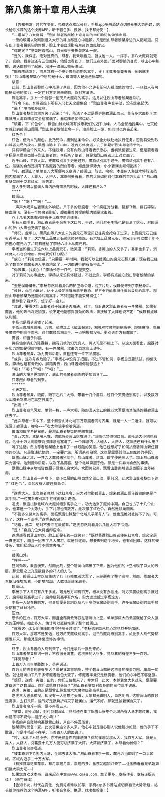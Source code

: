 # 第八集 第十章 用人去填
        【告知书友，时代在变化，免费站点难以长存，手机app多书源站点切换看书大势所趋，站长给你推荐的这个换源APP，听书音色多、换源、找书都好使！】
       “一招杀了八大魔将！”烈山尊者黎桀脸上弯月形的血红胎记仿佛滴血般。
       一旁的琅甫以及刚刚进入大厅的喀山都是心中胆颤，凡是烈山尊者黎桀身边的人都知道，只有到了尊者最疯狂的时候，脸上才会出现那弯月形的血红胎记。
       “你确定？”黎桀瞪着喀山，目光似乎要撕裂喀山一般。
       “是的，我保证，绝对是真的，尊者，我亲眼看见，就以他一人，一挥手，那八大魔将就死了。真的，我身边还有三位魔将，他们也看到了，他们正在外面。”面对黎桀的目光，喀山心中胆颤，说话都颤抖了起来，冷汗一滴滴从额头渗出。
       “既有阵法高手，而且又有一个至少魔帅前期的高手，好！本尊者倒要看看，他到底多强！”烈山尊者黎桀心中想的是什么，琅甫等人是无法揣摩的。
       杀意！
       此刻，烈山尊者黎桀心中充满了杀意，因为他不允许有任何人撼动他的地位，一旦敌人有可能撼动他的实力，一定在对方羽翼未成前，将对方消灭。
       阵法高手，加上一个能够一招灭八大魔将的高手，这足以让烈山尊者黎桀起杀机。
       “传令下去，本尊者麾下所有人马七天之后集合！”烈山尊者声音平淡，没有丝毫起伏。
       “是！”琅甫躬身应命。
       烈山尊者黎桀忽然冷笑了起来：“哼，阵法？不过是保护住碧澜山而已，能有多大面积？本尊就用人海将阵法完全给塞满了。看这阵法如何运动。”
       “琅甫，下‘红色令’，飘雪山脉北域所有效忠我们的近千山峰，人马全部给我集中，七天给本尊赶到碧澜山周围。”烈山尊者黎桀此令一下，琅甫脸上一惊，但同时也兴奋起来。
       红色令！
       红色，便为血的颜色，此乃死令，接到这条命令，必须全力以赴地执行任务，否则将受到烈山尊者无尽的攻击，飘雪山脉上千山峰，近百万修魔者，几乎都是听烈山尊者号令的。
       只有李杨这个外来人，不懂规矩，没有向烈山尊者表示忠心，当初派使者过来，便是要看看李杨是否愿意臣服于烈山尊者的。李杨杀了使者，算是和烈山尊者走上对立面了。
       近千山峰，百万大军，天魔级别高手更是过万，魔将级别高手过千，魔帅级别高手也有六位，最强的自然是拥有下品魔器的烈山尊者。如此强悍势力，小小碧澜山如何抵挡？
       “哼，碧澜山？单单百万大军便可以塞满了碧澜山，阵法，哈哈，本尊用人海战术将阵法范围内塞满了人，人靠人，人挤人，本尊倒要看看，你的大阵如何对付本尊的百万大军！”烈山尊者黎桀眼中泛着绿光，冷笑着。
       当人多到可以塞满大阵内所有面积的时候，大阵还有用么？
       ****
       碧澜山。
       “喝！”“喝！”“喝！”……
       一声声大喝声在碧澜山外响起，八千多的修魔者一个个疯狂对战着，腿影飞舞，巨石碎裂，鲜血纷飞，没有一个修魔者胆却，却都靠着强悍的肌肉能量攻击着。
       八十几名天魔级别的高手也在不断训练着。
       所有人都明白，烈山尊者是不会咽下这口气，不过，他们对于李杨也是充满了信心，对碧澜山的护山大阵也充满了信心。
       “师兄，盘甲山、黑风山等八大山头的魔元石等宝贝已经完全抢夺了过来，上品魔元石已经有近乎三十块了，这六块上品魔元石就给师兄修炼，有六块上品魔元石，师兄至少可以数十年不用担心魔元力了。”莉莉递给了李杨六块上品魔元石。
       李杨当即接过了这六块上品魔元石，微笑道：“莉莉，碧澜山的人又多了，高手也多了，消耗魔元石也会增加，你可要好好分配。”
       “放心！”莉莉自信道，“只需要一年时间，我就可以让碧澜山的魔元石翻几番，现在我已经派了数百名修魔者进入平原地区了，一切都进行的有条不紊。”
       “你做事，我放心！”李杨长呼一口气，仰望天空。
       对于莉莉的办事能力，李杨从来没有怀疑过，不过此刻，李杨有点担心烈山尊者黎桀的杀来。
       “去把侯静请来。”李杨忽然对着身后两护卫命令道，过了片刻，侯静便来到了李杨身后。
       “侯静，你当初说过，这小太极阴阳阵根基不算稳，差不多只能束缚住魔帅级别的高手。那烈山尊者黎桀乃是魔帅后期高手，不知道能不能束缚得住？”
       侯静看了看大阵，想了好一会儿。
       “难说，要看这烈山尊者对于阵法是否精通，对了，我听说这烈山尊者有一件魔器，如果有魔器，他的攻击将更加强，说不定他能够靠强劲的攻击，直接破了大阵也说不定！”侯静有点难以判断。
       李杨也是眉头深锁了起来。
       李杨天魔后期顶峰，刀魄、悲煞加上《破山裂空》，勉强对付魔帅前期高手，即使拼命，也最多魔帅中期高手而已。对付魔帅后期高手，一点把握都没有。更别说对方有魔器了。
       魔器，相当于仙器。
       拥有仙剑青虹的陈键锋，拥有刀魄的幻光真人，两人可是不相上下。从这方面看出，魔器对于实力增加是很厉害的，有一件魔器，攻击力自然高上许多。
       烈山尊者黎桀，功力魔帅后期，而且还有一件下品魔器。
       “或许，这次有点危险了。”李杨心中没有了把握，不过不管如何，李杨总是要试试，即使失败，李杨也是有青云的，脚踏青云，烈山尊者如何能够追上？
       “喝！”“喝！”“喝！”“喝！”……
       满山的大喝声更加响了，满山的修魔者训练的更加疯狂了……
       只等烈山尊者的到来。
       ******
       七天之后。
       烈山尊者黎桀，琅甫、琅宇左右二大帅，带着十几个魔将，过百个天魔级别高手，以及数万大军腾云驾雾地在高空齐集了。
       “出发！”
       烈山尊者意气风发，单臂一挥，一声大喝，随即漫天驾云的数万大军便浩浩荡荡的朝碧澜山赶去了。
       “此次尊者一声令下，整个飘雪山脉北域百万修魔者同时齐集，就是一人一口唾沫，就可以淹没了碧澜山，哈哈~~~”右大帅琅宇哈哈笑道。
       琅甫和琅宇乃是兄弟，是烈山尊者黎桀的左膀右臂。
       “百万大军，就是用人堆，也能将碧澜山给堆满了。”琅甫也显得很自信。那阵法大小他也看过，估计十万人就能够将那阵法给塞满了。一个阵法内，人碰人，人挤人，这阵法还有什么用？
       听了这话，烈山尊者黎桀脸上也有了一丝残酷的笑意。他已经想好了如何折磨碧澜山新任首领的办法，凡是敢违抗他的，一定要严惩，所谓杀鸡儆猴，这也是震慑其他三位魔帅的手段。
       飘雪山脉北域，一共六大魔帅级别高手，烈山尊者、琅甫、琅宇便是三人了。加上烈山尊者实力强悍，达到魔帅后期，以及下品魔器，整个北域臣服于他，那是一件非常自然的事情。
       飘雪山脉中央地域皆臣服于鸳鸯刀魔坎鸿、坎图两兄弟，飘雪山脉南域皆是臣服于血斧裕赤。
       此次，烈山尊者一声令下，麾下臣服的山峰自然全部出动，更何况，此次烈山尊者黎桀下达了‘红色令’，自然没有人敢违抗命令。
       ……
       “遂虎大人，此次尊者竟然下达红色令，只为对付那碧澜山，想来碧澜山信任首领的确是个高手啊。”一位魔将级别高手在遂虎身后说道。
       遂虎，飘雪山脉北域六大魔帅级别高手之一，功力达到了魔帅中期。自己也占了十几个山头，也算是一个大势力，手下儿郎也有数万，此次接了红色令，自然是倾巢而出。
       “不管多么强大的高手，面临飘雪山脉整个北域几乎所有人马，他也是绝对抵抗不了的。可惜了，这样一个高手。”遂虎长叹道。
       “记着，此次，绝对不要冲在最前面。”遂虎忽然对着身后几位大将下令道。
       “是！”身后几位大将当即应命。
       遂虎遥看碧澜山方向，脸上却是有着一丝笑容：“既然逼得烈山尊者使用红色令，想必定是一真正高手，而且一招灭了八大魔将，就是我遂虎，想要做到这个地步，也有点困难。这样的硬骨头，我们猛虎山人可不愿意去啃。”
       ……
       碧澜山外。
       “呼呼~~~”
       狂风劲吹，飘雪漫天，然而此刻，整个碧澜山都黑了下来，因为他们的上空出现了巨大的云层，那云层之上乃是数目多的吓人的人马。
       此刻，碧澜山上空以及集结了几十万修魔者大军了，已经遍布了整个高空，然而，修魔者大军依旧在增加着，不断地增加，人数也是越来越多。
       碧澜山。
       李杨手下人马只有八千多点，可是敌方却有百万，根本没有办法比，对方天魔级别高手就过万，魔将级别高手过千，魔帅级别高手有六名，实力远远超过李杨这方。
       李杨一人站在最前方，他身后便是普旭以及八十多位天魔级别高手，许多天魔级别的高手额头都有了丝丝冷汗。
       压力。
       恐怖的压力，百万大军，而且全部腾云驾驭在碧澜山上空，单单那巨大的云层就给了众人强大的压抑感，如此多人，估计可以直接堆满了整个碧澜山。
       “就看这小太极阴阳阵能够坚持多长时间了。”李杨感到自己的心跳竟然开始加速。
       百万大军，那可不是笑话，过万的天魔级别高手，过千的魔将级别高手，如此多人马气势都爆发开来，那绝对是非常恐怖的事情。
       ……
       终于，烈山尊者的人马到来了，他们是最后一批到来的。
       烈山尊者黎桀神识一扫，不仅很是满意，这次来的人很多，竟然真的有差不多一百万。
       “拜见尊者！”
       上百万人同时单膝跪下，恭声说道。
       百万人的声音到底有多大？那是犹如雷响啊，整个碧澜山都是这声音的覆盖范围，单单一句话，就让碧澜山下八千多修魔者脸色大变了，修魔者毕竟只是修魔者，他们的心神还不够坚强。
       “很好，遂虎，离狼，田豹，你们三位都来了，非常好，此次，本尊着急大家过来，便是要准备灭了这碧澜山。你们谁愿意打头阵？”烈山尊者黎桀对着身前的三位高手说道。
       遂虎，离狼，田豹正是飘雪山脉北域六大魔帅级别高手其三。
       遂虎三人彼此相视，却没有一人愿意打头阵，大家都是聪明人，自然明白，这碧澜山的首领是高手，去打头阵，运气好是损兵折将灭了碧澜山，运气不好，那就是被碧澜山灭了。
       烈山尊者冷冷一笑，便不再看三人。
       “黎桀，胆小如鼠，对付我碧澜山，竟然还召集了飘雪山脉整个北域所有人马才敢过来，我木易不得不说你……胆子太小啊！”
       李杨的声音陡然响遍飘雪山脉，声音不停回荡着。
       黎桀顿时面色一变，此次召集这么多人来，他心中就是担心别人说他胆小如鼠，他的手下不敢说，可是李杨却不在乎，当着百万人的面说了。
       “哼，木易？木易小子，你不是仗着你的阵法吗？你的阵法就那么大，我百万大军，就是人靠人，人挤人，只需要十几万人便可以挤满了大阵，大阵都挤满了，本尊看你如何？”
       烈山尊者怒而喝道。
       “被本尊划下范围内人马，全部去填大阵。”烈山尊者右手一挥，魔元力当即划了一巨大区域，区域内近乎二十万大军。
       （有推荐票砸推荐票，有月票砸月票，票砸的多，番茄就越加兴奋了……让番茄看看兄弟姐妹们强大实力吧~~）
       如果您喜欢这本书，请来起点中文网www.cmFu.com，章节更多，支持作者，支持正版阅读！（未完待续）
       【告知书友，时代在变化，免费站点难以长存，手机app多书源站点切换看书大势所趋，站长给你推荐的这个换源APP，听书音色多、换源、找书都好使！】